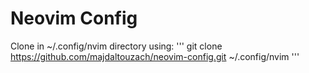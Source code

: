 # Neovim Config
Clone in ~/.config/nvim directory using: 
'''
git clone https://github.com/majdaltouzach/neovim-config.git ~/.config/nvim
'''
